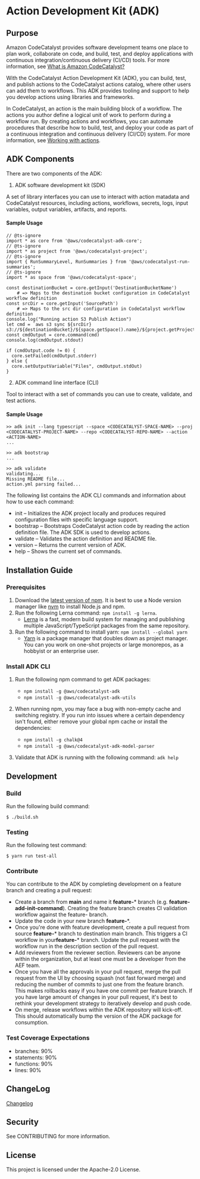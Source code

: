 # Action Development Kit (ADK)

## Purpose

Amazon CodeCatalyst provides software development teams one place to plan work, collaborate on code, and build, test, and deploy applications with continuous integration/continuous delivery (CI/CD) tools. For more information, see [What is Amazon CodeCatalyst?](https://docs.aws.amazon.com/codecatalyst/latest/userguide/welcome.html)

With the CodeCatalyst Action Development Kit (ADK), you can build, test, and publish actions to the CodeCatalyst actions catalog, where other users can add them to workflows. This ADK provides tooling and support to help you develop actions using libraries and frameworks.

In CodeCatalyst, an action is the main building block of a workflow. The actions you author define a logical unit of work to perform during a workflow run. By creating actions and workflows, you can automate procedures that describe how to build, test, and deploy your code as part of a continuous integration and continuous delivery (CI/CD) system. For more information, see [Working with actions](http://nadpat-clouddesk.aka.corp.amazon.com/docs-dev-kit/build/CAWSDocsDevKit/CAWSDocsDevKit-3.0/AL2_x86_64/DEV.STD.PTHREAD/build/server-root/adk/latest/guide/untitled%20folder%202/https://docs.aws.amazon.com/codecatalyst/latest/userguide/workflows-actions.html).


## ADK Components

There are two components of the ADK:

1. ADK software development kit (SDK)

A set of library interfaces you can use to interact with action matadata and CodeCatalyst resources, including actions, workflows, secrets, logs, input variables, output variables, artifacts, and reports.

    
#### Sample Usage

```
// @ts-ignore
import * as core from '@aws/codecatalyst-adk-core';
// @ts-ignore
import * as project from '@aws/codecatalyst-project';
// @ts-ignore
import { RunSummaryLevel, RunSummaries } from '@aws/codecatalyst-run-summaries';
// @ts-ignore
import * as space from '@aws/codecatalyst-space';

const destinationBucket = core.getInput('DestinationBucketName')
    # => Maps to the destination bucket configuration in CodeCatalyst workflow definition
const srcDir = core.getInput('SourcePath')
    # => Maps to the src dir configuration in CodeCatalyst workflow definition
console.log("Running action S3 Publish Action")
let cmd = `aws s3 sync ${srcDir} s3://${destinationBucket}/${space.getSpace().name}/${project.getProject().name}/`
const cmdOutput = core.command(cmd)
console.log(cmdOutput.stdout)

if (cmdOutput.code != 0) {
  core.setFailed(cmdOutput.stderr)
} else {
  core.setOutputVariable("Files", cmdOutput.stdOut)
}
```

2. ADK command line interface (CLI)

Tool to interact with a set of commands you can use to create, validate, and test actions.

#### Sample Usage

```
>> adk init --lang typescript --space <CODECATALYST-SPACE-NAME> --proj <CODECATALYST-PROJECT-NAME> --repo <CODECATALYST-REPO-NAME> --action <ACTION-NAME>
...

>> adk bootstrap
...

>> adk validate
validating...
Missing README file...
action.yml parsing failed...
```

The following list contains the ADK CLI commands and information about how to use each command:
  * init – Initializes the ADK project locally and produces required configuration files with specific language support.
  * bootstrap – Bootstraps CodeCatalyst action code by reading the action definition file. The ADK SDK is used to develop actions.
  * validate – Validates the action definition and README file.
  * version – Returns the current version of ADK.
  * help – Shows the current set of commands.

  

## Installation Guide

### Prerequisites
1. Download the [latest version of npm](https://docs.npmjs.com/downloading-and-installing-node-js-and-npm). It is best to use a Node version manager like [nvm](https://github.com/nvm-sh/nvm) to install Node.js and npm.
2. Run the following Lerna command: `npm install -g lerna`.
    * [Lerna](https://lerna.js.org/) is a fast, modern build system for managing and publishing multiple JavaScript/TypeScript packages from the same repository.
3. Run the following command to install yarn: ``npm install --global yarn``
    * [Yarn](https://yarnpkg.com/) is a package manager that doubles down as project manager. You can you work on one-shot projects or large monorepos, as a hobbyist or an enterprise user.


### Install ADK CLI

1. Run the following npm command to get ADK packages:
   * `npm install -g @aws/codecatalyst-adk`
   * `npm install -g @aws/codecatalyst-adk-utils`
   

2. When running npm, you may face a bug with non-empty cache and switching registry. If you run into issues where a certain dependency isn't found, either remove your global npm cache or install the dependencies:
   * `npm install -g chalk@4`
   * `npm install -g @aws/codecatalyst-adk-model-parser`
    

3. Validate that ADK is running with the following command: `adk help`


## Development

### Build
Run the following build command:
```
$ ./build.sh
```

### Testing
Run the following test command:

```
$ yarn run test-all
```

### Contribute

You can contribute to the ADK by completing development on a feature branch and creating a pull request:

* Create a branch from **main** and name it **feature-*** branch (e.g. **feature-add-init-command**). Creating the feature branch creates CI validation workflow against the feature- branch.
* Update the code in your new branch **feature-***.
* Once you're done with feature development, create a pull request from source **feature-*** branch to destination main branch. This triggers a CI workflow in your**feature-*** branch. Update the pull request with the workflow run in the description section of the pull request.
* Add reviewers from the reviewer section. Reviewers can be anyone within the organization, but at least one must be a developer from the AEF team.
* Once you have all the approvals in your pull request, merge the pull request from the UI by choosing squash (not fast forward merge) and reducing the number of commits to just one from the feature branch. This makes rollbacks easy if you have one commit per feature branch. If you have large amount of changes in your pull request, it's best to rethink your development strategy to iteratively develop and push code.
* On merge, release workflows within the ADK repository will kick-off. This should automatically bump the version of the ADK package for consumption.


### Test Coverage Expectations

- branches: 90%
- statements: 90%
- functions: 90%
- lines: 90%

## ChangeLog

[Changelog](./CHANGELOG.md)

## Security
See CONTRIBUTING for more information.

## License
This project is licensed under the Apache-2.0 License.
